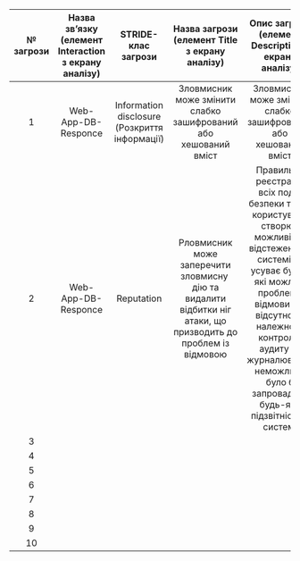  | № загрози | Назва зв’язку (елемент Interaction з екрану аналізу)| STRIDE- клас загрози | Назва загрози (елемент Title з екрану аналізу) | Опис загрози (елемент Description з екрану аналізу)|
 |:---:|:---:|:---:|:---:|:---:|
 | 1 | Web-App-DB-Responce | Information disclosure (Розкриття інформації) | Зловмисник може змінити слабко зашифрований або хешований вміст | Зловмисник може змінити слабко зашифрований або хешований вміст |
 | 2 | Web-App-DB-Responce | Reputation | Pловмисник може заперечити зловмисну ​​дію та видалити відбитки ніг атаки, що призводить до проблем із відмовою | Правильна реєстрація всіх подій безпеки та дій користувача створює можливість відстеження в системі та усуває будь-які можливі проблеми відмови. За відсутності належного контролю аудиту та журналювання неможливо було б запровадити будь-яку підзвітність у системі |
 | 3 |||||
 | 4 |||||
 | 5 |||||
 | 6 |||||
 | 7 |||||
 | 8 |||||
 | 9 |||||
 | 10 |||||
